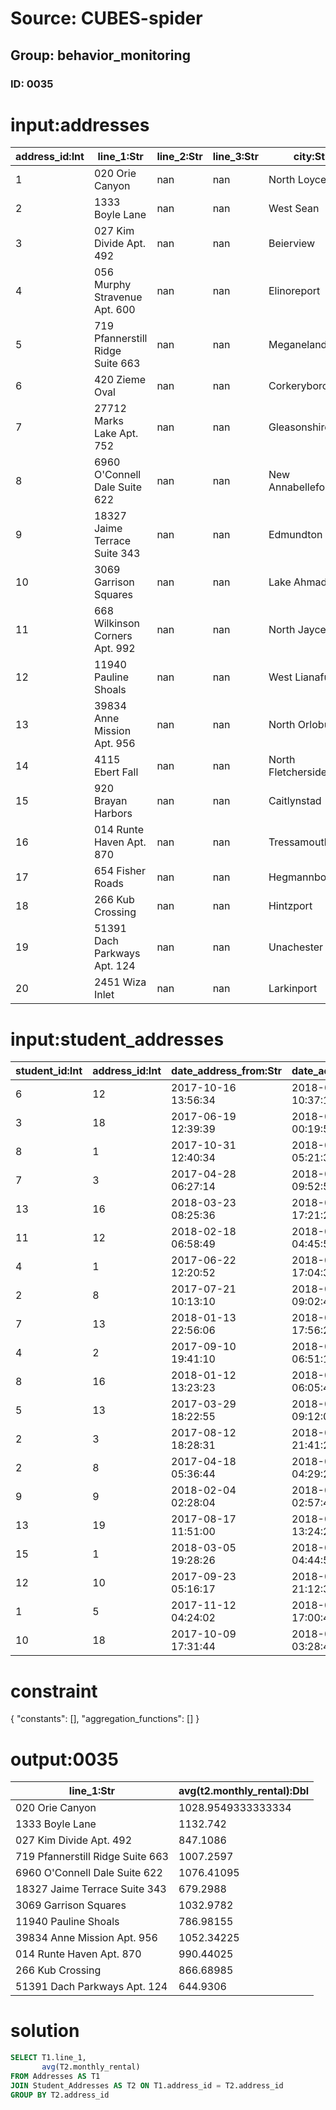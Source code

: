 # Source: CUBES-spider
## Group: behavior_monitoring
### ID: 0035

# input:addresses

| address_id:Int | line_1:Str | line_2:Str | line_3:Str | city:Str | zip_postcode:Str | state_province_county:Str | country:Str | other_address_details:Str |
|---|---|---|---|---|---|---|---|---|
| 1 | 020 Orie Canyon | nan | nan | North Loyceville | 197 | Hawaii | USA | nan |
| 2 | 1333 Boyle Lane | nan | nan | West Sean | 937 | Illinois | USA | nan |
| 3 | 027 Kim Divide Apt. 492 | nan | nan | Beierview | 918 | Texas | USA | nan |
| 4 | 056 Murphy Stravenue Apt. 600 | nan | nan | Elinoreport | 238 | Wisconsin | USA | nan |
| 5 | 719 Pfannerstill Ridge Suite 663 | nan | nan | Meganeland | 2 | SouthDakota | USA | nan |
| 6 | 420 Zieme Oval | nan | nan | Corkeryborough | 744 | Wisconsin | USA | nan |
| 7 | 27712 Marks Lake Apt. 752 | nan | nan | Gleasonshire | 182 | Maryland | USA | nan |
| 8 | 6960 O'Connell Dale Suite 622 | nan | nan | New Annabellefort | 62 | Kentucky | USA | nan |
| 9 | 18327 Jaime Terrace Suite 343 | nan | nan | Edmundton | 520 | Oregon | USA | nan |
| 10 | 3069 Garrison Squares | nan | nan | Lake Ahmadland | 748 | Nevada | USA | nan |
| 11 | 668 Wilkinson Corners Apt. 992 | nan | nan | North Jayceton | 612 | Illinois | USA | nan |
| 12 | 11940 Pauline Shoals | nan | nan | West Lianafurt | 619 | Arkansas | USA | nan |
| 13 | 39834 Anne Mission Apt. 956 | nan | nan | North Orlobury | 663 | Utah | USA | nan |
| 14 | 4115 Ebert Fall | nan | nan | North Fletcherside | 607 | Arizona | USA | nan |
| 15 | 920 Brayan Harbors | nan | nan | Caitlynstad | 435 | Montana | USA | nan |
| 16 | 014 Runte Haven Apt. 870 | nan | nan | Tressamouth | 637 | NewYork | USA | nan |
| 17 | 654 Fisher Roads | nan | nan | Hegmannborough | 397 | Tennessee | USA | nan |
| 18 | 266 Kub Crossing | nan | nan | Hintzport | 865 | Alabama | USA | nan |
| 19 | 51391 Dach Parkways Apt. 124 | nan | nan | Unachester | 753 | Wisconsin | USA | nan |
| 20 | 2451 Wiza Inlet | nan | nan | Larkinport | 545 | NewYork | USA | nan |

# input:student_addresses

| student_id:Int | address_id:Int | date_address_from:Str | date_address_to:Str | monthly_rental:Dbl | other_details:Str |
|---|---|---|---|---|---|
| 6 | 12 | 2017-10-16 13:56:34 | 2018-03-15 10:37:19 | 826.4319 | house |
| 3 | 18 | 2017-06-19 12:39:39 | 2018-03-02 00:19:57 | 1113.0996 | house |
| 8 | 1 | 2017-10-31 12:40:34 | 2018-02-25 05:21:34 | 1297.3186 | apartment |
| 7 | 3 | 2017-04-28 06:27:14 | 2018-03-23 09:52:56 | 894.0958 | house |
| 13 | 16 | 2018-03-23 08:25:36 | 2018-03-12 17:21:24 | 1297.807 | apartment |
| 11 | 12 | 2018-02-18 06:58:49 | 2018-02-27 04:45:57 | 747.5312 | house |
| 4 | 1 | 2017-06-22 12:20:52 | 2018-03-04 17:04:35 | 756.6745 | house |
| 2 | 8 | 2017-07-21 10:13:10 | 2018-03-20 09:02:48 | 1287.5604 | house |
| 7 | 13 | 2018-01-13 22:56:06 | 2018-03-22 17:56:20 | 1067.8383 | house |
| 4 | 2 | 2017-09-10 19:41:10 | 2018-03-04 06:51:19 | 1132.742 | house |
| 8 | 16 | 2018-01-12 13:23:23 | 2018-03-04 06:05:45 | 683.0735 | house |
| 5 | 13 | 2017-03-29 18:22:55 | 2018-03-14 09:12:05 | 1036.8462 | apartment |
| 2 | 3 | 2017-08-12 18:28:31 | 2018-03-06 21:41:20 | 800.1214 | house |
| 2 | 8 | 2017-04-18 05:36:44 | 2018-03-07 04:29:28 | 865.2615 | house |
| 9 | 9 | 2018-02-04 02:28:04 | 2018-03-12 02:57:48 | 679.2988 | house |
| 13 | 19 | 2017-08-17 11:51:00 | 2018-03-04 13:24:28 | 644.9306 | apartment |
| 15 | 1 | 2018-03-05 19:28:26 | 2018-03-15 04:44:58 | 1032.8717 | apartment |
| 12 | 10 | 2017-09-23 05:16:17 | 2018-03-05 21:12:37 | 1032.9782 | apartment |
| 1 | 5 | 2017-11-12 04:24:02 | 2018-03-14 17:00:44 | 1007.2597 | apartment |
| 10 | 18 | 2017-10-09 17:31:44 | 2018-03-18 03:28:47 | 620.2801 | house |

# constraint

{
  "constants": [],
  "aggregation_functions": []
}

# output:0035

| line_1:Str | avg(t2.monthly_rental):Dbl |
|---|---|
| 020 Orie Canyon | 1028.9549333333334 |
| 1333 Boyle Lane | 1132.742 |
| 027 Kim Divide Apt. 492 | 847.1086 |
| 719 Pfannerstill Ridge Suite 663 | 1007.2597 |
| 6960 O'Connell Dale Suite 622 | 1076.41095 |
| 18327 Jaime Terrace Suite 343 | 679.2988 |
| 3069 Garrison Squares | 1032.9782 |
| 11940 Pauline Shoals | 786.98155 |
| 39834 Anne Mission Apt. 956 | 1052.34225 |
| 014 Runte Haven Apt. 870 | 990.44025 |
| 266 Kub Crossing | 866.68985 |
| 51391 Dach Parkways Apt. 124 | 644.9306 |

# solution

```sql
SELECT T1.line_1,
       avg(T2.monthly_rental)
FROM Addresses AS T1
JOIN Student_Addresses AS T2 ON T1.address_id = T2.address_id
GROUP BY T2.address_id
```

